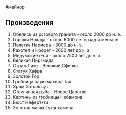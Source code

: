 #майнор
## Произведения
1. Обелиск из розового гранита - около 2000 до н. э.
2. Горшки Накада - около 6000 лет назад и меньше
3. Палетка Нармера - 3000 до н. э.
4. Рахотеп и Нофрет - 2600 лет до н. э.
5. Медумские гуси - около 2500 лет до н. э.
6. Великая Пирамида
7. Страж Гизы - Великий Сфинкс
8. Статуя Хафра
9. Золотой Гор
10. Гробница парикмахера Тая
11. Храм Хатшепсут
12. Стеклянная рыба - Новое Царство
13. Картины из гробницы Небамона
14. Бюст Нефертити
15. Золотая маска Тутанхамона